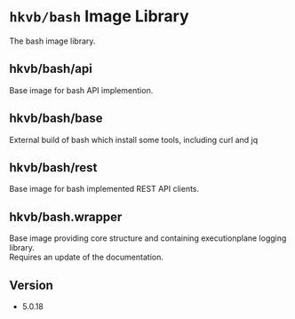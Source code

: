 # `hkvb/bash` Image Library

The bash image library.

## hkvb/bash/api

Base image for bash API implemention.

## hkvb/bash/base

External build of bash which install some tools, including curl and jq

## hkvb/bash/rest

Base image for bash implemented REST API clients.

## hkvb/bash.wrapper

Base image providing core structure and containing executionplane logging library.  
Requires an update of the documentation.

## Version

* 5.0.18  

